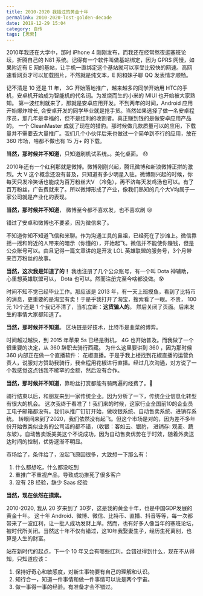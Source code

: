 ```yaml
---
title: 2010-2020 我错过的黄金十年
permalink: 2010-2020-lost-golden-decade
date: 2019-12-29 15:04
category: 自传
tags: [思索]
---
```


2010年我还在大学中，那时 iPhone 4 刚刚发布，而我还在经常熬夜逛塞班论坛，折腾自己的 N81 系统。记得有一个软件叫做基站绑定，因为 GPRS 网慢，如果附近有 E 网的基站，让手机一直绑定这个基站就可以享受比较快的网速。高网速看网页才可以加载图片，不然就是纯文本，E 网和妹子聊 QQ 发表情才顺畅。

记不清是 10 还是 11 年， 3G 开始落地推广，越来越多的同学开始用 HTC的手机，安卓机开始成为智能机的代名词。为发烧而生的小米的 MIUI 也开始被大家熟知。  第一波红利就来了，那就是安卓应用开发。不到两年的时间，Android 应用开始爆炸增长, 会安卓开发的同学毕业就是抢手货。当然如果选择了做一名安卓程序员，那几年是幸福的，但不是红利的收割者。真正赚到钱的是做安卓应用产品的。 一个 CleanMaster 成就了现在的猎豹。那时候做几款质量可以的应用，下载量并不需要去大量推广。我们几个小伙伴后来也做过一个简单到不行的应用，放在 360 市场，啥都不做也有 15 万+ 的下载。

**当然，那时候并不知道**，只知道刷机试系统。。美化桌面。 :sweat:

2010年还有一个红利那就是微博。微博刚刚兴起，腾讯微博和新浪微博正拼的激烈。大 V 这个概念还没有普及，只知道有多少明星入驻。微博刚兴起的时候，你每天只发冷笑话也能成为百万粉丝大V （冷兔），再不济每天发鸡汤也可以。有了百万粉丝，广告费就来了。所以微博形成了产业，像我们熟知的几个大V均属于一家公司就是产业化的表现。

**当然，那时候并不知道**， 微博至今都不喜欢发，也不喜欢刷  :cry:

错过了安卓和微博也不要紧，因为微信来了。

不知道你知不知道飞信和米聊。作为沟通工具的鼻祖，已经死在了沙滩上。微信靠摇一摇和附近的人带来的暗示（你懂的），开始起飞。微信并不能使你赚钱，但是公众账号可以。由且记得一篇文章讲的是开发 LOL 英雄联盟的服务号，3个月带来百万粉丝的故事。

**当然，这次我是知道了的！** 我也注册了几个公众账号，有一个叫 Dota 神辅助，心里想英雄联盟可以， Dota 也可以。然而注册完至今啥都没做。:cold_sweat:

时间不知不觉已经毕业工作。那应该是 2013 年，有一天上班摸鱼，看到了比特币的消息，更重要的是淘宝有卖！于是乎我打开了淘宝，搜索看了一眼。不贵， 100元 10个还是 1 个我记不清了，当机立断：**这货骗人的**。 然后关闭了页面。后来发生的事情大家都知道了。

**当然，那时候并不知道**。 区块链是好技术，比特币是韭菜的博弈。

时间越过越快，到 2015 年苹果 5s 已经是街机， 4G 也开始普及。而我做了一个很重要的决定，从 360 辞职去骑行西藏。 为什么这里要讲到 360 ，因为那时候 360 内部正在做一个直播软件： 花椒直播。于是乎我上楼找到花椒直播的运营负责人，说服对方赞助我骑行，我全程用花椒进行直播。经过几次沟通，对方说了一个我感觉这点钱我不稀罕的金额，然后没有合作。

**当然，那时候并不知道**，靠粉丝打赏都能有骑两遍的经费了。:anger:

骑行结束以后，和朋友来到一家传统企业。因为分析了一下，传统企业信息化转型有很大的机会。 这次我终于看准了！我们来的时候，这家行业全国前10的企业员工电子邮箱都没有。我们从推广钉钉开始，做收银系统、自动售卖系统、进销存系统。 转眼间来到了2020，我们依然没有起飞。但这个市场是对的，因为差不多年份开始做类似业务的公司活的都不错，（收银：客如云、银豹， 进销存: 观麦、蔬东坡）。自动售卖饭美美这个不说成功，因为自动售卖优势在于时效，随着外卖送达时间的控制，优势逐渐不明显。

市场给了，条件给了，没起飞原因很多，大致想一下那么有： 

1. 什么都想吃，什么都没吃到
2. 重推广不重视产品，导致成功推死了很多客户
3. 没有 2B 经验，缺少 Saas 经验

**当然，现在依然在摸索。**

2010-2020, 我从 20 岁来到了 30岁，这是我的黄金十年，也是中国GDP发展的黄金十年。 这十年 Android、微博、微信、比特币、直播、抖音等等，每一次都带来了一波红利，让一批人成功发财上岸。然而，也有好多人像当年的塞班论坛，被时代所关闭。当然这十年不仅有错过，这10年我娶妻生子，经历生死离别，也算是人生的财富。

站在新时代的起点，下一个 10 年又会有哪些红利，会错过得到什么，现在不从得知，只知道应该：

1. 保持好奇心和敏感度，对新生事物要有自己的理解和认识。
2. 知行合一，知道一件事情和做一件事情可以说是两个宇宙。
3. 做一事得一事的经验。有准备才会不错过。